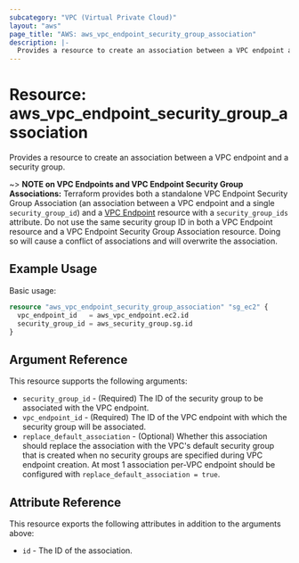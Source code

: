 ```yaml
---
subcategory: "VPC (Virtual Private Cloud)"
layout: "aws"
page_title: "AWS: aws_vpc_endpoint_security_group_association"
description: |-
  Provides a resource to create an association between a VPC endpoint and a security group.
---
```


# Resource: aws_vpc_endpoint_security_group_association

Provides a resource to create an association between a VPC endpoint and a security group.

~> **NOTE on VPC Endpoints and VPC Endpoint Security Group Associations:** Terraform provides
both a standalone VPC Endpoint Security Group Association (an association between a VPC endpoint
and a single `security_group_id`) and a [VPC Endpoint](vpc_endpoint.html) resource with a `security_group_ids`
attribute. Do not use the same security group ID in both a VPC Endpoint resource and a VPC Endpoint Security
Group Association resource. Doing so will cause a conflict of associations and will overwrite the association.

## Example Usage

Basic usage:

```terraform
resource "aws_vpc_endpoint_security_group_association" "sg_ec2" {
  vpc_endpoint_id   = aws_vpc_endpoint.ec2.id
  security_group_id = aws_security_group.sg.id
}
```

## Argument Reference

This resource supports the following arguments:

* `security_group_id` - (Required) The ID of the security group to be associated with the VPC endpoint.
* `vpc_endpoint_id` - (Required) The ID of the VPC endpoint with which the security group will be associated.
* `replace_default_association` - (Optional) Whether this association should replace the association with the VPC's default security group that is created when no security groups are specified during VPC endpoint creation. At most 1 association per-VPC endpoint should be configured with `replace_default_association = true`.

## Attribute Reference

This resource exports the following attributes in addition to the arguments above:

* `id` - The ID of the association.
